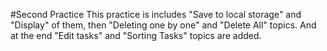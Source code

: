 #Second Practice
This practice is includes "Save to local storage" and "Display" of them, then "Deleting one by one" and "Delete All" topics.
And at the end "Edit tasks" and "Sorting Tasks" topics are added.

